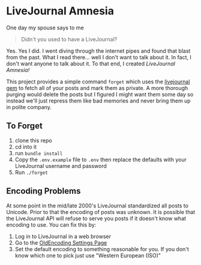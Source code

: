 # LiveJournal Amnesia

One day my spouse says to me

> Didn't you used to have a LiveJournal?

Yes. Yes I did. I went diving through the internet pipes and found that blast
from the past. What I read there... well I don't want to talk about it. In
fact, I don't want anyone to talk about it. To that end, I created *LiveJournal
Amnesia!*

This project provides a simple command `forget` which uses the [livejournal
gem](https://github.com/romanbsd/livejournal) to fetch all of your posts and
mark them as private. A more thorough purging would delete the posts but I
figured I might want them some day so instead we'll just repress them like bad
memories and never bring them up in polite company.

## To Forget

1. clone this repo
2. cd into it
3. run `bundle install`
4. Copy the `.env.example` file to `.env` then replace the defaults with  your
   LiveJournal username and password
5. Run `./forget`

## Encoding Problems
At some point in the mid/late 2000's LiveJournal standardized all posts to
Unicode. Prior to that the encoding of posts was unknown. It is possible that
the LiveJournal API will refuse to serve you posts if it doesn't know what
encoding to use. You can fix this by:

1. Log in to LiveJournal in a web browser
2. Go to the [OldEncoding Settings Page](http://www.livejournal.com/settings/?c=OldEncoding)
3. Set the default encoding to something reasonable for you. If you don't know
   which one to pick just use "Western European (ISO)"
